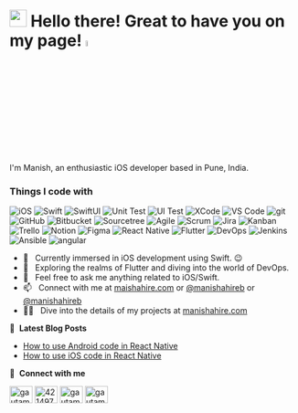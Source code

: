 <h1> <img src="https://emojis.slackmojis.com/emojis/images/1531849430/4246/blob-sunglasses.gif?1531849430" width="30"/> Hello there! Great to have you on my page! <a href="https://www.manishahire.com/"><img src="https://media.giphy.com/media/hvRJCLFzcasrR4ia7z/giphy.gif" width="5%"></a></h1>


I'm Manish, an enthusiastic iOS developer based in Pune, India. <img src="https://cdn-icons-png.flaticon.com/512/555/555462.png" width="13"/>
<h3>Things I code with</h3>
<p>
  <img alt="iOS" src="https://img.shields.io/badge/-iOS-000000?style=flat-square&logo=apple&logoColor=white" />
  <img alt="Swift" src="https://img.shields.io/badge/-Swift-eb4034?style=flat-square&logo=swift&logoColor=white" /> 
  <img alt="SwiftUI" src="https://img.shields.io/badge/-SwiftUI-2762e0?style=flat-square&logo=swift&logoColor=white" /> 
  <img alt="Unit Test" src="https://img.shields.io/badge/-Unit%20Test-000000?style=flat-square&logo=xcode&logoColor=white" />
  <img alt="UI Test" src="https://img.shields.io/badge/-UI%20Test-eb4034?style=flat-square&logo=xcode&logoColor=white" />
  <img alt="XCode" src="https://img.shields.io/badge/-Xcode-2762e0?style=flat-square&logo=xcode&logoColor=white" />
  <img alt="VS Code" src="https://img.shields.io/badge/-VS%20Code-46a2f1?style=flat-square&logo=visualstudiocode&logoColor=white" />  
  <img alt="git" src="https://img.shields.io/badge/-Git-F05032?style=flat-square&logo=git&logoColor=white" />
  <img alt="GitHub" src="https://img.shields.io/badge/-Github-000000?style=flat-square&logo=github&logoColor=white" />
  <img alt="Bitbucket" src="https://img.shields.io/badge/-Bitbucket-46a2f1?style=flat-square&logo=bitbucket&logoColor=white" />
  <img alt="Sourcetree" src="https://img.shields.io/badge/-Sourcetree-46a2f1?style=flat-square&logo=Sourcetree&logoColor=white" />
  <img alt="Agile" src="https://img.shields.io/badge/-Agile-ba065a?style=flat-square&logo=circle&logoColor=white" />
  <img alt="Scrum" src="https://img.shields.io/badge/-Scrum-5A5A5A?style=flat-square&logo=circle&logoColor=white" />
  <img alt="Jira" src="https://img.shields.io/badge/-Jira-0052CC?style=flat-square&logo=jira&logoColor=white" />
  <img alt="Kanban" src="https://img.shields.io/badge/-Kanban-0052CC?style=flat-square&logo=task&logoColor=white" />
  <img alt="Trello" src="https://img.shields.io/badge/-Trello-0079BF?style=flat-square&logo=trello&logoColor=white" />
  <img alt="Notion" src="https://img.shields.io/badge/-Notion-000000?style=flat-square&logo=notion&logoColor=white" />
  <img alt="Figma" src="https://img.shields.io/badge/-Figma-f24e1e?style=flat-square&logo=figma&logoColor=white" />  
  <img alt="React Native" src="https://img.shields.io/badge/-React%20Native-46a2f1?style=flat-square&logo=react&logoColor=white" />
  <img alt="Flutter" src="https://img.shields.io/badge/-Flutter-2088FF?style=flat-square&logo=flutter&logoColor=white" />
  <img alt="DevOps" src="https://img.shields.io/badge/-DevOps-1a73e8?style=flat-square&logo=jenkins&logoColor=white" />
  <img alt="Jenkins" src="https://img.shields.io/badge/-Jenkins-000000?style=flat-square&logo=jenkins&logoColor=white" />
  <img alt="Ansible" src="https://img.shields.io/badge/-Ansible-ee0000?style=flat-square&logo=redhat&logoColor=white" />  
  <img alt="angular" src="https://img.shields.io/badge/-Angular-DD0031?style=flat-square&logo=angular&logoColor=white" />
  
</p>


- 🔭 &nbsp; Currently immersed in iOS development using Swift. :wink:
- 🌱 &nbsp; Exploring the realms of Flutter and diving into the world of DevOps.
- 💬 &nbsp; Feel free to ask me anything related to iOS/Swift.
- 📫 &nbsp; Connect with me at <a rel="me" href="https://www.manishahire.com/">maishahire.com</a> or [@manishahireb](https://twitter.com/manishahireb) or [@manishahireb](https://www.instagram.com/manishahireb/)
- 👨‍💻 &nbsp; Dive into the details of my projects at [manishahire.com](https://manishahire.com/?page_id=393)


📕 &nbsp;**Latest Blog Posts**
<!-- BLOG-POST-LIST:START -->
- [How to use Android code in React Native](https://medium.com/@manishahire/how-to-use-android-code-in-react-native-e0c6ce0dd286)
- [How to use iOS code in React Native](https://medium.com/@manishahire/how-to-use-ios-code-in-react-native-f2d93266bae2)
<!-- BLOG-POST-LIST:END -->

🔗 &nbsp;**Connect with me**
<p align="left">
<a href="https://www.linkedin.com/in/manish-ahire/" target="blank"><img align="center" src="https://raw.githubusercontent.com/rahuldkjain/github-profile-readme-generator/master/src/images/icons/Social/linked-in-alt.svg" alt="gautamkrishnar" height="30" width="40" /></a>
<a href="https://stackoverflow.com/users/4579318/manish-ahire" target="blank"><img align="center" src="https://raw.githubusercontent.com/rahuldkjain/github-profile-readme-generator/master/src/images/icons/Social/stack-overflow.svg" alt="4214976" height="30" width="40" /></a>
<a href="https://twitter.com/manishahireb" target="blank"><img align="center" src="https://raw.githubusercontent.com/rahuldkjain/github-profile-readme-generator/master/src/images/icons/Social/twitter.svg" alt="gautamkrishnar" height="30" width="40" /></a>
<a href="https://www.instagram.com/manishahireb/" target="blank"><img align="center" src="https://raw.githubusercontent.com/rahuldkjain/github-profile-readme-generator/master/src/images/icons/Social/instagram.svg" alt="gautamkrishnar" height="30" width="40" /></a>

<!---
ManishAhire/ManishAhire is a ✨ special ✨ repository because its `README.md` (this file) appears on your GitHub profile.
You can click the Preview link to take a look at your changes.
--->
